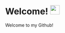 <!DOCTYPEHTML>
<h1>Welcome!
<img src="https://media.giphy.com/media/hvRJCLFzcasrR4ia7z/giphy.gif" width="30px"/>
</h1>
<p>Welcome to my Github!</p>
